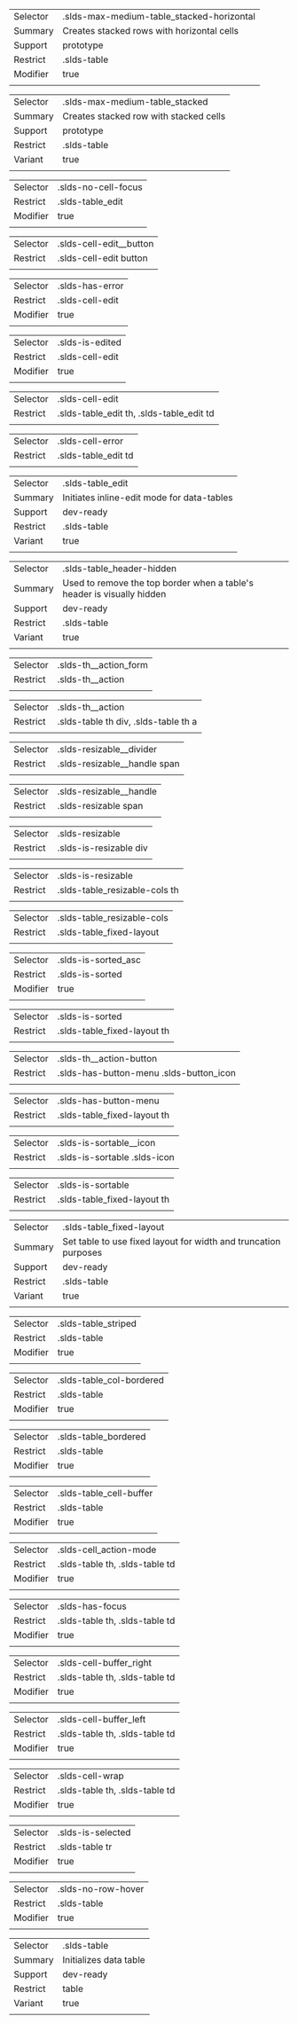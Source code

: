 
|  |  |
|-------|-------|
| Selector | .slds-max-medium-table_stacked-horizontal |
| Summary | Creates stacked rows with horizontal cells |
| Support | prototype |
| Restrict | .slds-table |
| Modifier | true |
|  |  |


|  |  |
|-------|-------|
| Selector | .slds-max-medium-table_stacked |
| Summary | Creates stacked row with stacked cells |
| Support | prototype |
| Restrict | .slds-table |
| Variant | true |
|  |  |


|  |  |
|-------|-------|
| Selector | .slds-no-cell-focus |
| Restrict | .slds-table_edit |
| Modifier | true |
|  |  |


|  |  |
|-------|-------|
| Selector | .slds-cell-edit__button |
| Restrict | .slds-cell-edit button |
|  |  |


|  |  |
|-------|-------|
| Selector | .slds-has-error |
| Restrict | .slds-cell-edit |
| Modifier | true |
|  |  |


|  |  |
|-------|-------|
| Selector | .slds-is-edited |
| Restrict | .slds-cell-edit |
| Modifier | true |
|  |  |


|  |  |
|-------|-------|
| Selector | .slds-cell-edit |
| Restrict | .slds-table_edit th, .slds-table_edit td |
|  |  |


|  |  |
|-------|-------|
| Selector | .slds-cell-error |
| Restrict | .slds-table_edit td |
|  |  |


|  |  |
|-------|-------|
| Selector | .slds-table_edit |
| Summary | Initiates inline-edit mode for data-tables |
| Support | dev-ready |
| Restrict | .slds-table |
| Variant | true |
|  |  |


|  |  |
|-------|-------|
| Selector | .slds-table_header-hidden |
| Summary | Used to remove the top border when a table's header is visually hidden |
| Support | dev-ready |
| Restrict | .slds-table |
| Variant | true |
|  |  |


|  |  |
|-------|-------|
| Selector | .slds-th__action_form |
| Restrict | .slds-th__action |
|  |  |


|  |  |
|-------|-------|
| Selector | .slds-th__action |
| Restrict | .slds-table th div, .slds-table th a |
|  |  |


|  |  |
|-------|-------|
| Selector | .slds-resizable__divider |
| Restrict | .slds-resizable__handle span |
|  |  |


|  |  |
|-------|-------|
| Selector | .slds-resizable__handle |
| Restrict | .slds-resizable span |
|  |  |


|  |  |
|-------|-------|
| Selector | .slds-resizable |
| Restrict | .slds-is-resizable div |
|  |  |


|  |  |
|-------|-------|
| Selector | .slds-is-resizable |
| Restrict | .slds-table_resizable-cols th |
|  |  |


|  |  |
|-------|-------|
| Selector | .slds-table_resizable-cols |
| Restrict | .slds-table_fixed-layout |
|  |  |


|  |  |
|-------|-------|
| Selector | .slds-is-sorted_asc |
| Restrict | .slds-is-sorted |
| Modifier | true |
|  |  |


|  |  |
|-------|-------|
| Selector | .slds-is-sorted |
| Restrict | .slds-table_fixed-layout th |
|  |  |


|  |  |
|-------|-------|
| Selector | .slds-th__action-button |
| Restrict | .slds-has-button-menu .slds-button_icon |
|  |  |


|  |  |
|-------|-------|
| Selector | .slds-has-button-menu |
| Restrict | .slds-table_fixed-layout th |
|  |  |


|  |  |
|-------|-------|
| Selector | .slds-is-sortable__icon |
| Restrict | .slds-is-sortable .slds-icon |
|  |  |


|  |  |
|-------|-------|
| Selector | .slds-is-sortable |
| Restrict | .slds-table_fixed-layout th |
|  |  |


|  |  |
|-------|-------|
| Selector | .slds-table_fixed-layout |
| Summary | Set table to use fixed layout for width and truncation purposes |
| Support | dev-ready |
| Restrict | .slds-table |
| Variant | true |
|  |  |


|  |  |
|-------|-------|
| Selector | .slds-table_striped |
| Restrict | .slds-table |
| Modifier | true |
|  |  |


|  |  |
|-------|-------|
| Selector | .slds-table_col-bordered |
| Restrict | .slds-table |
| Modifier | true |
|  |  |


|  |  |
|-------|-------|
| Selector | .slds-table_bordered |
| Restrict | .slds-table |
| Modifier | true |
|  |  |


|  |  |
|-------|-------|
| Selector | .slds-table_cell-buffer |
| Restrict | .slds-table |
| Modifier | true |
|  |  |


|  |  |
|-------|-------|
| Selector | .slds-cell_action-mode |
| Restrict | .slds-table th, .slds-table td |
| Modifier | true |
|  |  |


|  |  |
|-------|-------|
| Selector | .slds-has-focus |
| Restrict | .slds-table th, .slds-table td |
| Modifier | true |
|  |  |


|  |  |
|-------|-------|
| Selector | .slds-cell-buffer_right |
| Restrict | .slds-table th, .slds-table td |
| Modifier | true |
|  |  |


|  |  |
|-------|-------|
| Selector | .slds-cell-buffer_left |
| Restrict | .slds-table th, .slds-table td |
| Modifier | true |
|  |  |


|  |  |
|-------|-------|
| Selector | .slds-cell-wrap |
| Restrict | .slds-table th, .slds-table td |
| Modifier | true |
|  |  |


|  |  |
|-------|-------|
| Selector | .slds-is-selected |
| Restrict | .slds-table tr |
| Modifier | true |
|  |  |


|  |  |
|-------|-------|
| Selector | .slds-no-row-hover |
| Restrict | .slds-table |
| Modifier | true |
|  |  |


|  |  |
|-------|-------|
| Selector | .slds-table |
| Summary | Initializes data table |
| Support | dev-ready |
| Restrict | table |
| Variant | true |
|  |  |

